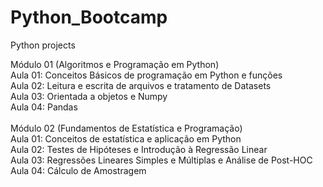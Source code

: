 # Python_Bootcamp
Python projects 

Módulo 01 (Algoritmos e Programação em Python)<br>
Aula 01: Conceitos Básicos de programação em Python e funções<br>
Aula 02: Leitura e escrita de arquivos e tratamento de Datasets<br>
Aula 03: Orientada a objetos e Numpy<br>
Aula 04: Pandas<br>
<br>
Módulo 02 (Fundamentos de Estatística e Programação)<br>
Aula 01: Conceitos de estatística e aplicação em Python<br>
Aula 02: Testes de Hipóteses e Introdução à Regressão Linear<br>
Aula 03: Regressões Lineares Simples e Múltiplas e Análise de Post-HOC<br>
Aula 04: Cálculo de Amostragem<br>
